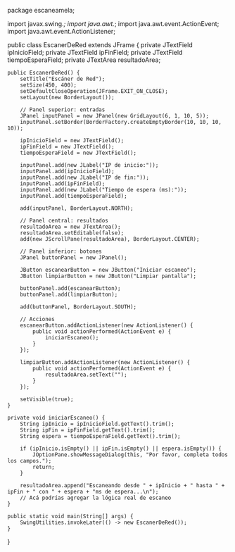 package escaneamela;

import javax.swing.*;
import java.awt.*;
import java.awt.event.ActionEvent;
import java.awt.event.ActionListener;

public class EscanerDeRed extends JFrame {
	private JTextField ipInicioField;
    private JTextField ipFinField;
    private JTextField tiempoEsperaField;
    private JTextArea resultadoArea;

    public EscanerDeRed() {
        setTitle("Escáner de Red");
        setSize(450, 400);
        setDefaultCloseOperation(JFrame.EXIT_ON_CLOSE);
        setLayout(new BorderLayout());

        // Panel superior: entradas
        JPanel inputPanel = new JPanel(new GridLayout(6, 1, 10, 5));
        inputPanel.setBorder(BorderFactory.createEmptyBorder(10, 10, 10, 10));

        ipInicioField = new JTextField();
        ipFinField = new JTextField();
        tiempoEsperaField = new JTextField();

        inputPanel.add(new JLabel("IP de inicio:"));
        inputPanel.add(ipInicioField);
        inputPanel.add(new JLabel("IP de fin:"));
        inputPanel.add(ipFinField);
        inputPanel.add(new JLabel("Tiempo de espera (ms):"));
        inputPanel.add(tiempoEsperaField);

        add(inputPanel, BorderLayout.NORTH);

        // Panel central: resultados
        resultadoArea = new JTextArea();
        resultadoArea.setEditable(false);
        add(new JScrollPane(resultadoArea), BorderLayout.CENTER);

        // Panel inferior: botones
        JPanel buttonPanel = new JPanel();

        JButton escanearButton = new JButton("Iniciar escaneo");
        JButton limpiarButton = new JButton("Limpiar pantalla");

        buttonPanel.add(escanearButton);
        buttonPanel.add(limpiarButton);

        add(buttonPanel, BorderLayout.SOUTH);

        // Acciones
        escanearButton.addActionListener(new ActionListener() {
            public void actionPerformed(ActionEvent e) {
                iniciarEscaneo();
            }
        });

        limpiarButton.addActionListener(new ActionListener() {
            public void actionPerformed(ActionEvent e) {
                resultadoArea.setText("");
            }
        });

        setVisible(true);
    }

    private void iniciarEscaneo() {
        String ipInicio = ipInicioField.getText().trim();
        String ipFin = ipFinField.getText().trim();
        String espera = tiempoEsperaField.getText().trim();

        if (ipInicio.isEmpty() || ipFin.isEmpty() || espera.isEmpty()) {
            JOptionPane.showMessageDialog(this, "Por favor, completa todos los campos.");
            return;
        }

        resultadoArea.append("Escaneando desde " + ipInicio + " hasta " + ipFin + " con " + espera + "ms de espera...\n");
        // Acá podrías agregar la lógica real de escaneo
    }

    public static void main(String[] args) {
        SwingUtilities.invokeLater(() -> new EscanerDeRed());
    }
}